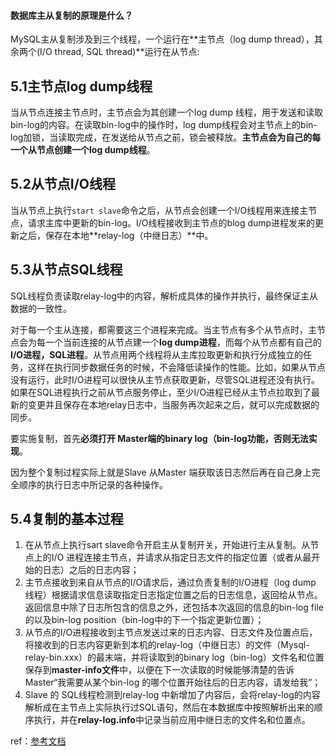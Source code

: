 #### 数据库主从复制的原理是什么？

MySQL主从复制涉及到三个线程，一个运行在**主节点（log dump thread），其余两个(I/O thread, SQL thread)**运行在从节点:

## **5.1主节点log dump线程**

当从节点连接主节点时，主节点会为其创建一个log dump 线程，用于发送和读取bin-log的内容。在读取bin-log中的操作时，log dump线程会对主节点上的bin-log加锁，当读取完成，在发送给从节点之前，锁会被释放。**主节点会为自己的每一个从节点创建一个log dump线程**。

## **5.2从节点I/O线程**

当从节点上执行`start slave`命令之后，从节点会创建一个I/O线程用来连接主节点，请求主库中更新的bin-log。I/O线程接收到主节点的blog dump进程发来的更新之后，保存在本地**relay-log（中继日志）**中。

## **5.3从节点SQL线程**

SQL线程负责读取relay-log中的内容，解析成具体的操作并执行，最终保证主从数据的一致性。

对于每一个主从连接，都需要这三个进程来完成。当主节点有多个从节点时，主节点会为每一个当前连接的从节点建一个**log dump进程**，而每个从节点都有自己的**I/O进程，SQL进程**。从节点用两个线程将从主库拉取更新和执行分成独立的任务，这样在执行同步数据任务的时候，不会降低读操作的性能。比如，如果从节点没有运行，此时I/O进程可以很快从主节点获取更新，尽管SQL进程还没有执行。如果在SQL进程执行之前从节点服务停止，至少I/O进程已经从主节点拉取到了最新的变更并且保存在本地relay日志中，当服务再次起来之后，就可以完成数据的同步。

要实施复制，首先**必须打开 Master端的binary log（bin-log功能，否则无法实现**。

因为整个复制过程实际上就是Slave 从Master 端获取该日志然后再在自己身上完全顺序的执行日志中所记录的各种操作。

## **5.4复制的基本过程**

1. 在从节点上执行sart slave命令开启主从复制开关，开始进行主从复制。从节点上的I/O 进程连接主节点，并请求从指定日志文件的指定位置（或者从最开始的日志）之后的日志内容；
2. 主节点接收到来自从节点的I/O请求后，通过负责复制的I/O进程（log dump 线程）根据请求信息读取指定日志指定位置之后的日志信息，返回给从节点。返回信息中除了日志所包含的信息之外，还包括本次返回的信息的bin-log file 的以及bin-log position（bin-log中的下一个指定更新位置）；
3. 从节点的I/O进程接收到主节点发送过来的日志内容、日志文件及位置点后，将接收到的日志内容更新到本机的relay-log（中继日志）的文件（Mysql-relay-bin.xxx）的最末端，并将读取到的binary log（bin-log）文件名和位置保存到**master-info文件**中，以便在下一次读取的时候能够清楚的告诉Master“我需要从某个bin-log 的哪个位置开始往后的日志内容，请发给我”；
4. Slave 的 SQL线程检测到relay-log 中新增加了内容后，会将relay-log的内容解析成在主节点上实际执行过SQL语句，然后在本数据库中按照解析出来的顺序执行，并在**relay-log.info**中记录当前应用中继日志的文件名和位置点。



ref：[参考文档](https://blog.nowcoder.net/n/b90c959437734a8583fddeaa6d102e43)
